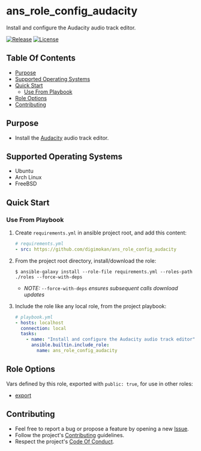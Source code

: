 # ans_role_config_audacity

Install and configure the Audacity audio track editor.

[![Release](https://img.shields.io/github/release/digimokan/ans_role_config_audacity.svg?label=release)](https://github.com/digimokan/ans_role_config_audacity/releases/latest "Latest Release Notes")
[![License](https://img.shields.io/badge/license-MIT-blue.svg?label=license)](LICENSE.md "Project License")

## Table Of Contents

* [Purpose](#purpose)
* [Supported Operating Systems](#supported-operating-systems)
* [Quick Start](#quick-start)
    * [Use From Playbook](#use-from-playbook)
* [Role Options](#role-options)
* [Contributing](#contributing)

## Purpose

* Install the [Audacity](https://www.audacityteam.org/) audio track editor.

## Supported Operating Systems

* Ubuntu
* Arch Linux
* FreeBSD

## Quick Start

### Use From Playbook

1. Create `requirements.yml` in ansible project root, and add this content:

   ```yaml
   # requirements.yml
   - src: https://github.com/digimokan/ans_role_config_audacity
   ```

2. From the project root directory, install/download the role:

   ```shell
   $ ansible-galaxy install --role-file requirements.yml --roles-path ./roles --force-with-deps
   ```

   * _NOTE:_ `--force-with-deps` _ensures subsequent calls download updates_

3. Include the role like any local role, from the project playbook:

   ```yaml
   # playbook.yml
   - hosts: localhost
     connection: local
     tasks:
       - name: "Install and configure the Audacity audio track editor"
         ansible.builtin.include_role:
           name: ans_role_config_audacity
   ```

## Role Options

Vars defined by this role, exported with `public: true`, for use in other roles:

  * [export](../defaults/main/export/main.yml)

## Contributing

* Feel free to report a bug or propose a feature by opening a new
  [Issue](https://github.com/digimokan/ans_role_config_audacity/issues).
* Follow the project's [Contributing](CONTRIBUTING.md) guidelines.
* Respect the project's [Code Of Conduct](CODE_OF_CONDUCT.md).

